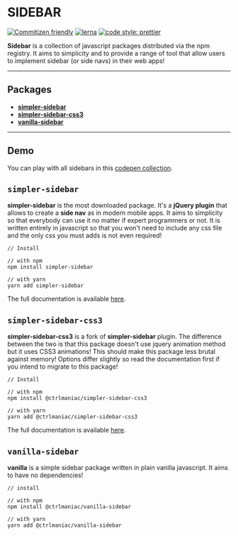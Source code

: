 # SIDEBAR

[![Commitizen friendly](https://img.shields.io/badge/commitizen-friendly-brightgreen.svg)](http://commitizen.github.io/cz-cli/)
[![lerna](https://img.shields.io/badge/maintained%20with-lerna-cc00ff.svg)](https://lerna.js.org/)
[![code style: prettier](https://img.shields.io/badge/code_style-prettier-ff69b4.svg)](https://github.com/prettier/prettier)

**Sidebar** is a collection of javascript packages distributed via the npm registry. It aims to simplicity and to provide a range of tool that allow users to implement sidebar (or side navs) in their web apps!

---

## Packages

- [**simpler-sidebar**](./packages/simpler/README.md)
- [**simpler-sidebar-css3**](./packages/simpler-css3/README.md)
- [**vanilla-sidebar**](./packages/vanilla/README.md)

---

## Demo

You can play with all sidebars in this [codepen collection](https://codepen.io/collection/MgvLea).

## `simpler-sidebar`

**simpler-sidebar** is the most downloaded package. It's a **jQuery plugin** that allows to create a **side nav** as in modern mobile apps. It aims to simplicity so that everybody can use it no matter if expert programmers or not. It is written entirely in javascript so that you won't need to include any css file and the only css you must adds is not even required!

```shell
// Install

// with npm
npm install simpler-sidebar

// with yarn
yarn add simpler-sidebar
```

The full documentation is available [here](./packages/simpler/README.md).

## `simpler-sidebar-css3`

**simpler-sidebar-css3** is a fork of **simpler-sidebar** plugin. The difference between the two is that this package doesn't use jquery animation method but it uses CSS3 animations! This should make this package less brutal against memory! Options differ slightly so read the documentation first if you intend to migrate to this package!

```shell
// Install

// with npm
npm install @ctrlmaniac/simpler-sidebar-css3

// with yarn
yarn add @ctrlmaniac/simpler-sidebar-css3
```

The full documentation is available [here](./packages/simpler-css3/README.md).

## `vanilla-sidebar`

**vanilla** is a simple sidebar package written in plain vanilla javascript. It aims to have no dependencies!

```shell
// install

// with npm
npm install @ctrlmaniac/vanilla-sidebar

// with yarn
yarn add @ctrlmaniac/vanilla-sidebar
```
